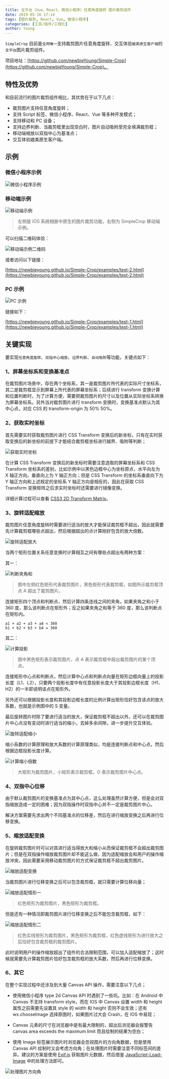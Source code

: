 ```yaml
---
title: 全平台（Vue、React、微信小程序）任意角度旋转 图片裁剪组件
date: 2019-05-16 17:14
tags: [图片裁剪, React, Vue, 微信小程序]
categories: [工具/组件/工程化]
author: Young
---
```


`SimpleCrop` 目前是`全网唯一`支持裁剪图片任意角度旋转、交互体验`媲美原生客户端`的`全平台`图片裁剪组件。

项目地址：[https://github.com/newbieYoung/Simple-Crop](https://github.com/newbieYoung/Simple-Crop)。

## 特性及优势

和目前流行的图片裁剪组件相比，其优势在于以下几点：

- 裁剪图片支持任意角度旋转；
- 支持 Script 标签、微信小程序、React、Vue 等多种开发模式；
- 支持移动和 PC 设备；
- 支持边界判断、当裁剪框里出现空白时，图片自动吸附至完全填满裁剪框；
- 移动端缩放以双指中心为基准点；
- 交互体验媲美原生客户端。

<!--more-->

## 示例

### 微信小程序示例

![微信小程序示例](https://newbieyoung.github.io/images/simple-crop-16.jpg)

### 移动端示例

![移动端示例](https://newbieyoung.github.io/images/simple-crop-0.jpg)

> 左侧是 IOS 系统相册中原生的图片裁剪功能，右侧为 SimpleCrop 移动端示例。

可以扫描二维码体验：

![移动端示例二维码](https://newbieyoung.github.io/images/simple-crop-1.png)

或者访问以下链接：

[https://newbieyoung.github.io/Simple-Crop/examples/test-2.html](https://newbieyoung.github.io/Simple-Crop/examples/test-2.html)

### PC 示例

![PC 示例](https://newbieyoung.github.io/images/simple-crop-11.jpg)

链接如下：

[https://newbieyoung.github.io/Simple-Crop/examples/test-1.html](https://newbieyoung.github.io/Simple-Crop/examples/test-1.html)

## 关键实现

要实现`任意角度旋转`、`双指中心缩放`、`边界判断`、`自动吸附`等功能，关键点如下：

### 1、屏幕坐标系和变换基准点

在裁剪图片场景中，存在两个坐标系，其一是裁剪图片所代表的实际尺寸坐标系，其二是裁剪框显示到屏幕上所代表的屏幕坐标系；后续进行 transform 变换计算和位置判断时，为了计算方便，需要把裁剪图片的尺寸以及位置从实际坐标系转换为屏幕坐标系。另外当对裁剪图片进行 transform 变换时，变换基准点默认为其中心点，对应 CSS 的 transform-origin 为 50% 50%。

### 2、获取实时坐标

首先需要实时获取裁剪图片进行 CSS Transform 变换后的新坐标，只有在实时获取变换后的新坐标的前提下才能结合裁剪框坐标进行越界、吸附等判断；

![获取实时坐标](https://newbieyoung.github.io/images/simple-crop-10.jpg)

在计算 CSS Transform 变换后的新坐标时需要注意选取的屏幕坐标系和 CSS Transform 坐标系的差别，比如示例中以黑色边框中心为坐标原点，水平向左为 X 轴正方向，垂直向上为 Y 轴正方向；但是 CSS Transform 的坐标系垂直向下为 Y 轴正方向和上述规定的坐标系 Y 轴正方向是相反的，因此在获取 CSS Transform 变换矩阵之后求实时坐标时还需要进行镜像变换。

详细计算过程可以查看 [CSS3 2D Transform Matrix](https://newbieweb.lione.me/2019/04/29/css-2d-transform-matrix/)。

### 3、旋转适配缩放

裁剪图片任意角度旋转时需要进行适当的放大才能保证裁剪框不超出，因此就需要先计算裁剪框哪些点超出，然后根据超出的点计算刚好包含的放大倍数。

![旋转适配放大](https://newbieyoung.github.io/images/simple-crop-5.gif)

当两个矩形位置关系任意变换时计算相互之间有哪些点超出有两种方案：

其一：

![判断夹角和](https://newbieyoung.github.io/images/simple-crop-3.jpg)

> 图中左侧红色矩形代表裁剪图片，黑色矩形代表裁剪框，如图所示裁剪框顶点 A 超出了裁剪图片。

连接矩形四个顶点和判断点，然后计算四条连线之间的夹角，如果夹角之和小于 360 度，那么该判断点在矩形外；反之如果夹角之和等于 360 度，那么该判断点在矩形内。

```
a1 + a2 + a3 + a4 < 360
b1 + b2 + b3 + b4 = 360
```

其二：

![计算投影](https://newbieyoung.github.io/images/simple-crop-4.jpg)

> 图中黑色矩形表示裁剪图片，点 A 表示裁剪框中超出裁剪图片的某个顶点。

连接矩形中心点和判断点，然后计算中心点和判断点向量在矩形边框向量上的投影长度（L1、L2），只要两个投影长度中有任意投影长度大于其投影边框长度（H1、H2）的一半即说明该点在矩形外。

另外还可以根据投影长度和其投影边框长度的比例计算出矩形恰好包含该点的放大系数，也就是示例图中的 S 变量。

最后旋转图片时除了要进行适当的放大，保证裁剪框不超出以外，还可以在裁剪图片中心点没有变动时进行适当的缩小，去掉多余间隙，进一步提升交互体验。

![旋转适配缩小](https://newbieyoung.github.io/images/simple-crop-12.gif)

缩小系数的计算原理和放大系数的计算原理类似，均是连接判断点和中心点，然后根据边框投影长度计算。

![计算缩小倍数](https://newbieyoung.github.io/images/simple-crop-13.jpg)

> 大矩形为裁剪图片，小矩形表示裁剪框，O 表示裁剪图片中心点。

### 4、双指中心位移

由于默认裁剪图片的变换基准点为其中心点，这么处理虽然计算方便，但是会对双指缩放造成一定的困难；因为双指操作时双指中心并不一定是裁剪图片中心。

解决方案需要先求出两个不同基准点的位移差，然后在进行缩放变换之后再进行位移变换。

### 5、缩放适配变换

在旋转裁剪图片时可以对其进行适当得放大和缩小从而保证裁剪框不会超出裁剪图片；但是在双指操作缩放裁剪图片却不能这么做，因为适配缩放会和用户的操作缩放冲突，因此需要采用移动裁剪图片的方式保证裁剪框不超出裁剪图片。

![缩放适配变换](https://newbieyoung.github.io/images/simple-crop-6.gif)

当裁剪图片进行位移变换之后可以包含裁剪框，就只需要计算位移向量；

![缩放适配情形一](https://newbieyoung.github.io/images/simple-crop-7.jpg)

> 红色矩形为裁剪图片，黑色矩形为裁剪框。

但是还有一种情况即裁剪图片进行位移变换之后不能包含裁剪框，如下：

![缩放适配情形二](https://newbieyoung.github.io/images/simple-crop-8.jpg)

> 红色实线矩形为裁剪图片，黑色矩形为裁剪框，红色虚线矩形为进行放大之后恰好包含裁剪框的裁剪图片。

此时说明用户的操作缩放超出了组件的合法限制范围，可以加入适配缩放了；这时候就需要先计算裁剪图片恰好包含裁剪框的放大系数，然后再进行位移变换。

### 6、其它

在整个实现过程中还涉及到大量 Canvas API 操作，需要注意以下几点；

- 使用微信小程序 type 2d Canvas API 时遇到了一些坑。比如：在 Android 中 Canvas 不支持 transform style，而在 IOS 中 Canvas 设置 width 和 height 属性之前需要先设置其 style 的 width 和 height 否则不会生效；还有 wx.chooseImage 选择原图时，如果图片过大会 Crash，在 IOS 中易现；

- Canvas 元素的尺寸在浏览器中是有最大限制的，超出后浏览器会报警告canvas area exceeds the maximum limit 而且绘制的结果为空白；

- 使用 Image 标签展示图片时浏览器会忽视图片的方向角数据，但是使用 Canvas API 绘制时又会考虑方向角；在处理图片时需要注意不同标签间的差异。建议的方案是使用 [Exif.js](https://github.com/exif-js/exif-js) 获取图片元数据，然后借鉴 [JavaScript-Load-Image](https://github.com/blueimp/JavaScript-Load-Image) 中的处理方法即可。

![处理图片方向角](https://newbieyoung.github.io/images/simple-crop-15.jpg)